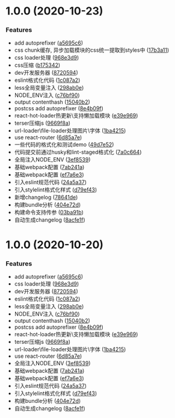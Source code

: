 # 1.0.0 (2020-10-23)


### Features

* add autoprefixer ([a5695c6](https://github.com/m-alfred/webpack5/commit/a5695c61d771faee75602de2873a570d6f3715a6))
* css chunk缓存, 异步加载模块的css统一提取到styles中 ([17b3a11](https://github.com/m-alfred/webpack5/commit/17b3a11aad904118b71be4acbcdbe6bd927eb523))
* css loader处理 ([968e3d9](https://github.com/m-alfred/webpack5/commit/968e3d964486ee5b1f06e2aae47899d7f90d9d27))
* css压缩 ([b175342](https://github.com/m-alfred/webpack5/commit/b1753429cf6df446e62c1b5166f81f07900efba0))
* dev开发服务器 ([8720594](https://github.com/m-alfred/webpack5/commit/87205949b0a73eaf44f03b60ca82c6f0445aa52b))
* eslint格式化代码 ([1c087a2](https://github.com/m-alfred/webpack5/commit/1c087a257848dc78867610c6e05f36965463404f))
* less全局变量注入 ([298ab0e](https://github.com/m-alfred/webpack5/commit/298ab0ec19a590cd8c2000fff56902ec48314009))
* NODE_ENV注入 ([c76bf90](https://github.com/m-alfred/webpack5/commit/c76bf9036ae140c735f848e84ec214272ca5fd19))
* output contenthash ([15040b2](https://github.com/m-alfred/webpack5/commit/15040b25e951bd4e996b6ed362d52f55325874b4))
* postcss add autoprefixer ([8e4b09f](https://github.com/m-alfred/webpack5/commit/8e4b09fe0c2f4cc87b03daee50d8ec019ccf7923))
* react-hot-loader热更新\支持懒加载模块 ([e39e969](https://github.com/m-alfred/webpack5/commit/e39e969cdaa5cd1bf1a2b95d32caa1890c7d4f96))
* terser压缩js ([9669f8a](https://github.com/m-alfred/webpack5/commit/9669f8ae0c97b984fc23e099ad894210a363b017))
* url-loader\file-loader处理图片\字体 ([1ba4215](https://github.com/m-alfred/webpack5/commit/1ba4215cc4c8bafba762597fa957729657367c8e))
* use react-router ([6d85a7e](https://github.com/m-alfred/webpack5/commit/6d85a7e76d8b288ddaa05852b5fb0003df20aaf2))
* 一些代码的格式化和测试demo ([49d7e52](https://github.com/m-alfred/webpack5/commit/49d7e5287f9c8b6fdeff49629b2e0edfdb545fb7))
* 代码提交前通过husky和lint-staged格式化 ([7a0c664](https://github.com/m-alfred/webpack5/commit/7a0c664ad9fc7c8ec5cd3cc398847ff6baafbec6))
* 全局注入NODE_ENV ([3ef8539](https://github.com/m-alfred/webpack5/commit/3ef8539454088e8b46e36a22404086d902e39d0d))
* 基础webpack配置 ([7ab241a](https://github.com/m-alfred/webpack5/commit/7ab241a95d6d3bfe3e72061c7ec9e7c2ff1034b2))
* 基础webpack配置 ([ef7a6e3](https://github.com/m-alfred/webpack5/commit/ef7a6e3298c06838d2c5c6a2eb54483e55fde14f))
* 引入eslint规范代码 ([24a5a37](https://github.com/m-alfred/webpack5/commit/24a5a37b79ec12f75d8ac45845476dea5c632502))
* 引入stylelint格式化样式 ([d79ef43](https://github.com/m-alfred/webpack5/commit/d79ef43f3a71f4233f8d4bc7d2cd266d90963fb7))
* 新增changelog ([78641de](https://github.com/m-alfred/webpack5/commit/78641de6b7dd6297ddf5a7cf95bd9de0a64f8683))
* 构建bundle分析 ([404e72d](https://github.com/m-alfred/webpack5/commit/404e72d233d6beb1633a35451329cd97b35dc661))
* 构建命令支持传参 ([03ba91b](https://github.com/m-alfred/webpack5/commit/03ba91bace13a501c891643db39eca1d3de2df5c))
* 自动生成changelog ([8acfe1f](https://github.com/m-alfred/webpack5/commit/8acfe1fbc76553b796b36c038a7c535a27e2ffd1))



# 1.0.0 (2020-10-20)


### Features

* add autoprefixer ([a5695c6](https://github.com/m-alfred/webpack5/commit/a5695c61d771faee75602de2873a570d6f3715a6))
* css loader处理 ([968e3d9](https://github.com/m-alfred/webpack5/commit/968e3d964486ee5b1f06e2aae47899d7f90d9d27))
* dev开发服务器 ([8720594](https://github.com/m-alfred/webpack5/commit/87205949b0a73eaf44f03b60ca82c6f0445aa52b))
* eslint格式化代码 ([1c087a2](https://github.com/m-alfred/webpack5/commit/1c087a257848dc78867610c6e05f36965463404f))
* less全局变量注入 ([298ab0e](https://github.com/m-alfred/webpack5/commit/298ab0ec19a590cd8c2000fff56902ec48314009))
* NODE_ENV注入 ([c76bf90](https://github.com/m-alfred/webpack5/commit/c76bf9036ae140c735f848e84ec214272ca5fd19))
* output contenthash ([15040b2](https://github.com/m-alfred/webpack5/commit/15040b25e951bd4e996b6ed362d52f55325874b4))
* postcss add autoprefixer ([8e4b09f](https://github.com/m-alfred/webpack5/commit/8e4b09fe0c2f4cc87b03daee50d8ec019ccf7923))
* react-hot-loader热更新\支持懒加载模块 ([e39e969](https://github.com/m-alfred/webpack5/commit/e39e969cdaa5cd1bf1a2b95d32caa1890c7d4f96))
* terser压缩js ([9669f8a](https://github.com/m-alfred/webpack5/commit/9669f8ae0c97b984fc23e099ad894210a363b017))
* url-loader\file-loader处理图片\字体 ([1ba4215](https://github.com/m-alfred/webpack5/commit/1ba4215cc4c8bafba762597fa957729657367c8e))
* use react-router ([6d85a7e](https://github.com/m-alfred/webpack5/commit/6d85a7e76d8b288ddaa05852b5fb0003df20aaf2))
* 全局注入NODE_ENV ([3ef8539](https://github.com/m-alfred/webpack5/commit/3ef8539454088e8b46e36a22404086d902e39d0d))
* 基础webpack配置 ([7ab241a](https://github.com/m-alfred/webpack5/commit/7ab241a95d6d3bfe3e72061c7ec9e7c2ff1034b2))
* 基础webpack配置 ([ef7a6e3](https://github.com/m-alfred/webpack5/commit/ef7a6e3298c06838d2c5c6a2eb54483e55fde14f))
* 引入eslint规范代码 ([24a5a37](https://github.com/m-alfred/webpack5/commit/24a5a37b79ec12f75d8ac45845476dea5c632502))
* 引入stylelint格式化样式 ([d79ef43](https://github.com/m-alfred/webpack5/commit/d79ef43f3a71f4233f8d4bc7d2cd266d90963fb7))
* 构建bundle分析 ([404e72d](https://github.com/m-alfred/webpack5/commit/404e72d233d6beb1633a35451329cd97b35dc661))
* 自动生成changelog ([8acfe1f](https://github.com/m-alfred/webpack5/commit/8acfe1fbc76553b796b36c038a7c535a27e2ffd1))



